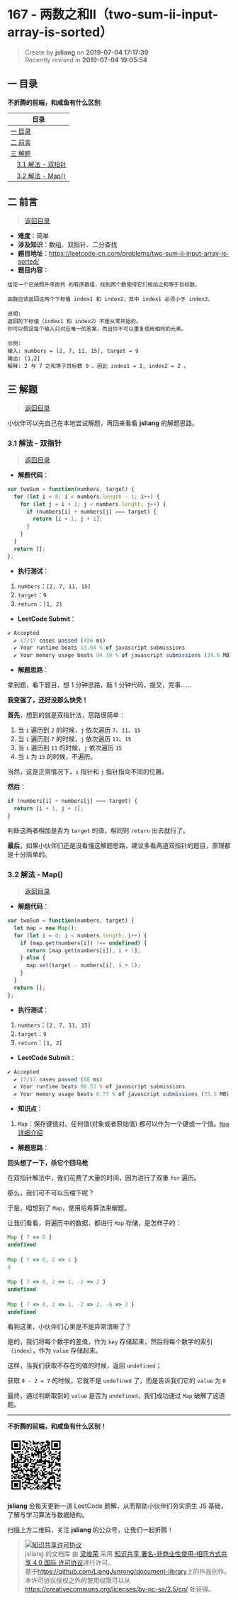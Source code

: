 167 - 两数之和II（two-sum-ii-input-array-is-sorted）
===

> Create by **jsliang** on **2019-07-04 17:17:39**  
> Recently revised in **2019-07-04 19:05:54**

## <a name="chapter-one" id="chapter-one">一 目录</a>

**不折腾的前端，和咸鱼有什么区别**

| 目录 |
| --- | 
| [一 目录](#chapter-one) | 
| <a name="catalog-chapter-two" id="catalog-chapter-two"></a>[二 前言](#chapter-two) |
| <a name="catalog-chapter-three" id="catalog-chapter-three"></a>[三 解题](#chapter-three) |
| &emsp;[3.1 解法 - 双指针](#chapter-three-one) |
| &emsp;[3.2 解法 - Map()](#chapter-three-two) |

## <a name="chapter-two" id="chapter-two">二 前言</a>

> [返回目录](#chapter-one)

* **难度**：简单
* **涉及知识**：数组、双指针、二分查找
* **题目地址**：https://leetcode-cn.com/problems/two-sum-ii-input-array-is-sorted/
* **题目内容**：

```
给定一个已按照升序排列 的有序数组，找到两个数使得它们相加之和等于目标数。

函数应该返回这两个下标值 index1 和 index2，其中 index1 必须小于 index2。

说明:
返回的下标值（index1 和 index2）不是从零开始的。
你可以假设每个输入只对应唯一的答案，而且你不可以重复使用相同的元素。

示例:
输入: numbers = [2, 7, 11, 15], target = 9
输出: [1,2]
解释: 2 与 7 之和等于目标数 9 。因此 index1 = 1, index2 = 2 。
```

## <a name="chapter-three" id="chapter-three">三 解题</a>

> [返回目录](#chapter-one)

小伙伴可以先自己在本地尝试解题，再回来看看 **jsliang** 的解题思路。

### <a name="chapter-three-one" id="chapter-three-one">3.1 解法 - 双指针</a>

> [返回目录](#chapter-one)

* **解题代码**：

```js
var twoSum = function(numbers, target) {
  for (let i = 0; i < numbers.length - 1; i++) {
    for (let j = i + 1; j < numbers.length; j++) {
      if (numbers[i] + numbers[j] === target) {
        return [i + 1, j + 1];
      }
    }
  }
  return [];
};
```

* **执行测试**：

1. `numbers`：`[2, 7, 11, 15]`
2. `target`：`9`
3. `return`：`[1, 2]`

* **LeetCode Submit**：

```js
✔ Accepted
  ✔ 17/17 cases passed (436 ms)
  ✔ Your runtime beats 13.64 % of javascript submissions
  ✔ Your memory usage beats 94.19 % of javascript submissions (34.6 MB)
```

* **解题思路**：

拿到题，看下题目，想 1 分钟思路，敲 1 分钟代码，提交，完事……

**我变强了，还好没那么快秃！**

**首先**，想到的就是双指针法，思路很简单：

1. 当 `i` 遍历到 `2` 的时候，`j` 依次遍历 `7`、`11`、`15`
2. 当 `i` 遍历到 `7` 的时候，`j` 依次遍历 `11`、`15`
3. 当 `i` 遍历到 `11` 的时候，`j` 依次遍历 `15`
4. 当 `i` 为 `15` 的时候，不遍历。

当然，这是正常情况下，`i` 指针和 `j` 指针指向不同的位置。

**然后**：

```js
if (numbers[i] + numbers[j] === target) {
  return [i + 1, j + 1];
}
```

判断这两者相加是否为 `target` 的值，相同则 `return` 出去就行了。

**最后**，如果小伙伴们还是没看懂这解题思路，建议多看两道双指针的题目，原理都是十分简单的。

### <a name="chapter-three-two" id="chapter-three-two">3.2 解法 - Map()</a>

> [返回目录](#chapter-one)

* **解题代码**：

```js
var twoSum = function(numbers, target) {
  let map = new Map();
  for (let i = 0; i < numbers.length; i++) {
    if (map.get(numbers[i]) !== undefined) {
      return [map.get(numbers[i]), i + 1];
    } else {
      map.set(target - numbers[i], i + 1);
    }
  }
  return [];
};
```

* **执行测试**：

1. `numbers`：`[2, 7, 11, 15]`
2. `target`：`9`
3. `return`：`[1, 2]`

* **LeetCode Submit**：

```js
✔ Accepted
  ✔ 17/17 cases passed (68 ms)
  ✔ Your runtime beats 98.53 % of javascript submissions
  ✔ Your memory usage beats 6.77 % of javascript submissions (35.5 MB)
```

* **知识点**：

1. `Map`：保存键值对。任何值(对象或者原始值) 都可以作为一个键或一个值。[`Map` 详细介绍](https://github.com/LiangJunrong/document-library/blob/master/JavaScript-library/JavaScript/Object/Map.md)

* **解题思路**：

**回头想了一下，杀它个回马枪**

在双指针解法中，我们花费了大量的时间，因为进行了双重 `for` 遍历。

那么，我们可不可以压缩下呢？

于是，咱想到了 `Map`，使用哈希算法来解题。

让我们看看，将遍历中的数据，都进行 `Map` 存储，是怎样子的：

```js
Map { 7 => 0 }
undefined

Map { 7 => 0, 2 => 1 }
0

Map { 7 => 0, 2 => 1, -2 => 2 }
undefined

Map { 7 => 0, 2 => 1, -2 => 2, -6 => 3 }
undefined
```

看到这里，小伙伴们心里是不是异常清晰了？

是的，我们将每个数字的差值，作为 `key` 存储起来，然后将每个数字的索引（`index`），作为 `value` 存储起来。

这样，当我们获取不存在的值的时候，返回 `undefined`；

获取 `9 - 2 = 7` 的时候，它就不是 `undefined` 了，而是告诉我们它的 `value` 为 `0`

最终，通过判断取到的 `value` 是否为 `undefined`，我们成功通过 `Map` 破解了这道题。

---

**不折腾的前端，和咸鱼有什么区别！**

![图](../../../public-repertory/img/z-small-wechat-public-address.jpg)

**jsliang** 会每天更新一道 LeetCode 题解，从而帮助小伙伴们夯实原生 JS 基础，了解与学习算法与数据结构。

扫描上方二维码，关注 **jsliang** 的公众号，让我们一起折腾！

> <a rel="license" href="http://creativecommons.org/licenses/by-nc-sa/4.0/"><img alt="知识共享许可协议" style="border-width:0" src="https://i.creativecommons.org/l/by-nc-sa/4.0/88x31.png" /></a><br /><span xmlns:dct="http://purl.org/dc/terms/" property="dct:title">jsliang 的文档库</span> 由 <a xmlns:cc="http://creativecommons.org/ns#" href="https://github.com/LiangJunrong/document-library" property="cc:attributionName" rel="cc:attributionURL">梁峻荣</a> 采用 <a rel="license" href="http://creativecommons.org/licenses/by-nc-sa/4.0/">知识共享 署名-非商业性使用-相同方式共享 4.0 国际 许可协议</a>进行许可。<br />基于<a xmlns:dct="http://purl.org/dc/terms/" href="https://github.com/LiangJunrong/document-library" rel="dct:source">https://github.com/LiangJunrong/document-library</a>上的作品创作。<br />本许可协议授权之外的使用权限可以从 <a xmlns:cc="http://creativecommons.org/ns#" href="https://creativecommons.org/licenses/by-nc-sa/2.5/cn/" rel="cc:morePermissions">https://creativecommons.org/licenses/by-nc-sa/2.5/cn/</a> 处获得。